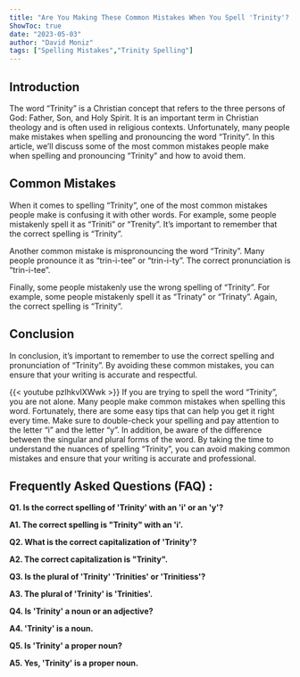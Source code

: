 ```yaml
---
title: "Are You Making These Common Mistakes When You Spell 'Trinity'? Find Out Now!"
ShowToc: true 
date: "2023-05-03"
author: "David Moniz" 
tags: ["Spelling Mistakes","Trinity Spelling"]
---
```

## Introduction

The word “Trinity” is a Christian concept that refers to the three persons of God: Father, Son, and Holy Spirit. It is an important term in Christian theology and is often used in religious contexts. Unfortunately, many people make mistakes when spelling and pronouncing the word “Trinity”. In this article, we’ll discuss some of the most common mistakes people make when spelling and pronouncing “Trinity” and how to avoid them.

## Common Mistakes

When it comes to spelling “Trinity”, one of the most common mistakes people make is confusing it with other words. For example, some people mistakenly spell it as “Triniti” or “Trenity”. It’s important to remember that the correct spelling is “Trinity”.

Another common mistake is mispronouncing the word “Trinity”. Many people pronounce it as “trin-i-tee” or “trin-i-ty”. The correct pronunciation is “trin-i-tee”.

Finally, some people mistakenly use the wrong spelling of “Trinity”. For example, some people mistakenly spell it as “Trinaty” or “Trinaty”. Again, the correct spelling is “Trinity”.

## Conclusion

In conclusion, it’s important to remember to use the correct spelling and pronunciation of “Trinity”. By avoiding these common mistakes, you can ensure that your writing is accurate and respectful.

{{< youtube pzlhkvIXWwk >}} 
If you are trying to spell the word “Trinity”, you are not alone. Many people make common mistakes when spelling this word. Fortunately, there are some easy tips that can help you get it right every time. Make sure to double-check your spelling and pay attention to the letter “i” and the letter “y”. In addition, be aware of the difference between the singular and plural forms of the word. By taking the time to understand the nuances of spelling “Trinity”, you can avoid making common mistakes and ensure that your writing is accurate and professional.

## Frequently Asked Questions (FAQ) :
**Q1. Is the correct spelling of 'Trinity' with an 'i' or an 'y'?**

**A1. The correct spelling is "Trinity" with an 'i'.**

**Q2. What is the correct capitalization of 'Trinity'?**

**A2. The correct capitalization is "Trinity".**

**Q3. Is the plural of 'Trinity' 'Trinities' or 'Trinitiess'?**

**A3. The plural of 'Trinity' is 'Trinities'.**

**Q4. Is 'Trinity' a noun or an adjective?**

**A4. 'Trinity' is a noun.**

**Q5. Is 'Trinity' a proper noun?**

**A5. Yes, 'Trinity' is a proper noun.**





